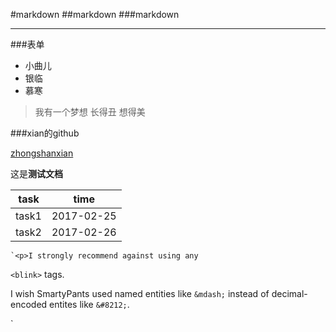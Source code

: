 #markdown
##markdown
###markdown
***
###表单
+ 小曲儿
+ 银临
+ 慕寒

> 我有一个梦想
> 长得丑
> 想得美

###xian的github

[zhongshanxian](https://github.com/zhongshanxian/Baidu-IFE-2017)

这是**测试文档**

|task|time|
|----|----|
|task1|2017-02-25|
|task2|2017-02-26|

	`<p>I strongly recommend against using any
<code>&lt;blink&gt;</code> tags.</p>
<p>I wish SmartyPants used named entities like
<code>&amp;mdash;</code> instead of decimal-encoded
entites like <code>&amp;#8212;</code>.</p>`